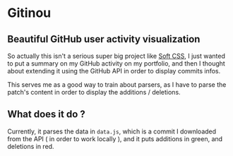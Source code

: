 # Gitinou

## Beautiful GitHub user activity visualization

So actually this isn't a serious super big project like [Soft CSS](https://github.com/Rominou34/soft-css), I just wanted to put a summary on my GitHub activity on my portfolio, and then I thought about extending it using the GitHub API in order to display commits infos.

This serves me as a good way to train about parsers, as I have to parse the patch's content in order to display the additions / deletions.

## What does it do ?

Currently, it parses the data in `data.js`, which is a commit I downloaded from the API ( in order to work locally ), and it puts additions in green, and deletions in red.
